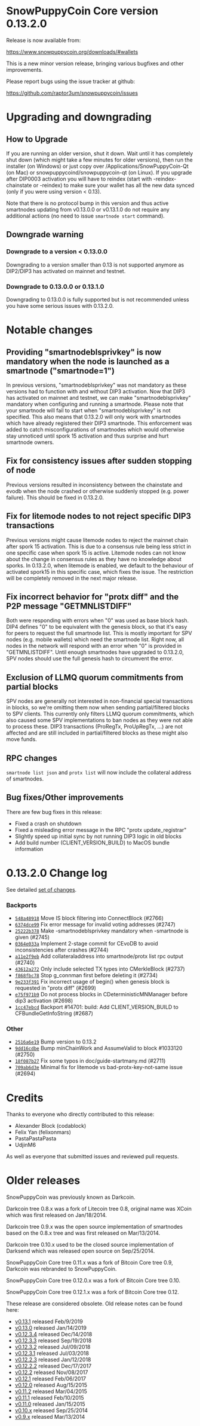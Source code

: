 SnowPuppyCoin Core version 0.13.2.0
==========================

Release is now available from:

  <https://www.snowpuppycoin.org/downloads/#wallets>

This is a new minor version release, bringing various bugfixes and other improvements.

Please report bugs using the issue tracker at github:

  <https://github.com/raptor3um/snowpuppycoin/issues>


Upgrading and downgrading
=========================

How to Upgrade
--------------

If you are running an older version, shut it down. Wait until it has completely
shut down (which might take a few minutes for older versions), then run the
installer (on Windows) or just copy over /Applications/SnowPuppyCoin-Qt (on Mac) or
snowpuppycoind/snowpuppycoin-qt (on Linux). If you upgrade after DIP0003 activation you will
have to reindex (start with -reindex-chainstate or -reindex) to make sure
your wallet has all the new data synced (only if you were using version < 0.13).

Note that there is no protocol bump in this version and thus active smartnodes
updating from v0.13.0.0 or v0.13.1.0 do not require any additional actions (no need to issue
`smartnode start` command).

Downgrade warning
-----------------

### Downgrade to a version < 0.13.0.0

Downgrading to a version smaller than 0.13 is not supported anymore as DIP2/DIP3 has activated
on mainnet and testnet.

### Downgrade to 0.13.0.0 or 0.13.1.0

Downgrading to 0.13.0.0 is fully supported but is not recommended unless you have some serious issues with 0.13.2.0.

Notable changes
===============

Providing "smartnodeblsprivkey" is now mandatory when the node is launched as a smartnode ("smartnode=1")
------------------------------------------------------------------------
In previous versions, "smartnodeblsprivkey" was not mandatory as these versions had to function with and without DIP3
activation. Now that DIP3 has activated on mainnet and testnet, we can make "smartnodeblsprivkey" mandatory when
configuring and running a smartnode. Please note that your smartnode will fail to start when "smartnodeblsprivkey"
is not specified. This also means that 0.13.2.0 will only work with smartnodes which have already registered their
DIP3 smartnode. This enforcement was added to catch misconfigurations of smartnodes which would otherwise stay
unnoticed until spork 15 activation and thus surprise and hurt smartnode owners.

Fix for consistency issues after sudden stopping of node
--------------------------------------------------------
Previous versions resulted in inconsistency between the chainstate and evodb when the node crashed or otherwise suddenly
stopped (e.g. power failure). This should be fixed in 0.13.2.0. 

Fix for litemode nodes to not reject specific DIP3 transactions
---------------------------------------------------------------
Previous versions might cause litemode nodes to reject the mainnet chain after spork 15 activation. This is due to a
consensus rule being less strict in one specific case when spork 15 is active. Litemode nodes can not know about the
change in consensus rules as they have no knowledge about sporks. In 0.13.2.0, when litemode is enabled, we default to the
behaviour of activated spork15 in this specific case, which fixes the issue. The restriction will be completely removed
in the next major release.

Fix incorrect behavior for "protx diff" and the P2P message "GETMNLISTDIFF"
---------------------------------------------------------------------------
Both were responding with errors when "0" was used as base block hash. DIP4 defines "0" to be equivalent with the
genesis block, so that it's easy for peers to request the full smartnode list.
This is mostly important for SPV nodes (e.g. mobile wallets) which need the smartnode list. Right now, all nodes in
the network will respond with an error when "0" is provided in  "GETMNLISTDIFF". Until enough smartnodes have upgraded
to 0.13.2.0, SPV nodes should use the full genesis hash to circumvent the error.

Exclusion of LLMQ quorum commitments from partial blocks
--------------------------------------------------------
SPV nodes are generally not interested in non-financial special transactions in blocks, so we're omitting them now when
sending partial/filtered blocks to SPV clients. This currently only filters LLMQ quorum commitments, which also caused
some SPV implementations to ban nodes as they were not able to process these. DIP3 transactions (ProRegTx, ProUpRegTx, ...)
are not affected and are still included in partial/filtered blocks as these might also move funds. 

RPC changes
-----------
`smartnode list json` and `protx list` will now include the collateral address of smartnodes.

Bug fixes/Other improvements
----------------------------
There are few bug fixes in this release:
- Fixed a crash on shutdown
- Fixed a misleading error message in the RPC "protx update_registrar"  
- Slightly speed up initial sync by not running DIP3 logic in old blocks
- Add build number (CLIENT_VERSION_BUILD) to MacOS bundle information 

 0.13.2.0 Change log
===================

See detailed [set of changes](https://github.com/raptor3um/snowpuppycoin/compare/v0.13.1.0...snowpuppycoin:v0.13.2.0).

### Backports

- [`548a48918`](https://github.com/raptor3um/snowpuppycoin/commit/548a48918) Move IS block filtering into ConnectBlock (#2766)
- [`6374dce99`](https://github.com/raptor3um/snowpuppycoin/commit/6374dce99) Fix error message for invalid voting addresses (#2747)
- [`25222b378`](https://github.com/raptor3um/snowpuppycoin/commit/25222b378) Make -smartnodeblsprivkey mandatory when -smartnode is given (#2745)
- [`0364e033a`](https://github.com/raptor3um/snowpuppycoin/commit/0364e033a) Implement 2-stage commit for CEvoDB to avoid inconsistencies after crashes (#2744)
- [`a11e2f9eb`](https://github.com/raptor3um/snowpuppycoin/commit/a11e2f9eb) Add collateraladdress into smartnode/protx list rpc output (#2740)
- [`43612a272`](https://github.com/raptor3um/snowpuppycoin/commit/43612a272) Only include selected TX types into CMerkleBlock (#2737)
- [`f868fbc78`](https://github.com/raptor3um/snowpuppycoin/commit/f868fbc78) Stop g_connman first before deleting it (#2734)
- [`9e233f391`](https://github.com/raptor3um/snowpuppycoin/commit/9e233f391) Fix incorrect usage of begin() when genesis block is requested in "protx diff" (#2699)
- [`e75f971b9`](https://github.com/raptor3um/snowpuppycoin/commit/e75f971b9) Do not process blocks in CDeterministicMNManager before dip3 activation (#2698)
- [`1cc47ebcd`](https://github.com/raptor3um/snowpuppycoin/commit/1cc47ebcd) Backport #14701: build: Add CLIENT_VERSION_BUILD to CFBundleGetInfoString (#2687)

### Other

- [`2516a6e19`](https://github.com/raptor3um/snowpuppycoin/commit/2516a6e19) Bump version to 0.13.2
- [`9dd16cdbe`](https://github.com/raptor3um/snowpuppycoin/commit/9dd16cdbe) Bump minChainWork and AssumeValid to block #1033120 (#2750)
- [`18f087b27`](https://github.com/raptor3um/snowpuppycoin/commit/18f087b27) Fix some typos in doc/guide-startmany.md (#2711)
- [`709ab6d3e`](https://github.com/raptor3um/snowpuppycoin/commit/709ab6d3e) Minimal fix for litemode vs bad-protx-key-not-same issue (#2694)

Credits
=======

Thanks to everyone who directly contributed to this release:

- Alexander Block (codablock)
- Felix Yan (felixonmars)
- PastaPastaPasta
- UdjinM6

As well as everyone that submitted issues and reviewed pull requests.

Older releases
==============

SnowPuppyCoin was previously known as Darkcoin.

Darkcoin tree 0.8.x was a fork of Litecoin tree 0.8, original name was XCoin
which was first released on Jan/18/2014.

Darkcoin tree 0.9.x was the open source implementation of smartnodes based on
the 0.8.x tree and was first released on Mar/13/2014.

Darkcoin tree 0.10.x used to be the closed source implementation of Darksend
which was released open source on Sep/25/2014.

SnowPuppyCoin Core tree 0.11.x was a fork of Bitcoin Core tree 0.9,
Darkcoin was rebranded to SnowPuppyCoin.

SnowPuppyCoin Core tree 0.12.0.x was a fork of Bitcoin Core tree 0.10.

SnowPuppyCoin Core tree 0.12.1.x was a fork of Bitcoin Core tree 0.12.

These release are considered obsolete. Old release notes can be found here:

- [v0.13.1](https://github.com/raptor3um/snowpuppycoin/blob/master/doc/release-notes/snowpuppycoin/release-notes-0.13.1.md) released Feb/9/2019
- [v0.13.0](https://github.com/raptor3um/snowpuppycoin/blob/master/doc/release-notes/snowpuppycoin/release-notes-0.13.0.md) released Jan/14/2019
- [v0.12.3.4](https://github.com/raptor3um/snowpuppycoin/blob/master/doc/release-notes/snowpuppycoin/release-notes-0.12.3.4.md) released Dec/14/2018
- [v0.12.3.3](https://github.com/raptor3um/snowpuppycoin/blob/master/doc/release-notes/snowpuppycoin/release-notes-0.12.3.3.md) released Sep/19/2018
- [v0.12.3.2](https://github.com/raptor3um/snowpuppycoin/blob/master/doc/release-notes/snowpuppycoin/release-notes-0.12.3.2.md) released Jul/09/2018
- [v0.12.3.1](https://github.com/raptor3um/snowpuppycoin/blob/master/doc/release-notes/snowpuppycoin/release-notes-0.12.3.1.md) released Jul/03/2018
- [v0.12.2.3](https://github.com/raptor3um/snowpuppycoin/blob/master/doc/release-notes/snowpuppycoin/release-notes-0.12.2.3.md) released Jan/12/2018
- [v0.12.2.2](https://github.com/raptor3um/snowpuppycoin/blob/master/doc/release-notes/snowpuppycoin/release-notes-0.12.2.2.md) released Dec/17/2017
- [v0.12.2](https://github.com/raptor3um/snowpuppycoin/blob/master/doc/release-notes/snowpuppycoin/release-notes-0.12.2.md) released Nov/08/2017
- [v0.12.1](https://github.com/raptor3um/snowpuppycoin/blob/master/doc/release-notes/snowpuppycoin/release-notes-0.12.1.md) released Feb/06/2017
- [v0.12.0](https://github.com/raptor3um/snowpuppycoin/blob/master/doc/release-notes/snowpuppycoin/release-notes-0.12.0.md) released Aug/15/2015
- [v0.11.2](https://github.com/raptor3um/snowpuppycoin/blob/master/doc/release-notes/snowpuppycoin/release-notes-0.11.2.md) released Mar/04/2015
- [v0.11.1](https://github.com/raptor3um/snowpuppycoin/blob/master/doc/release-notes/snowpuppycoin/release-notes-0.11.1.md) released Feb/10/2015
- [v0.11.0](https://github.com/raptor3um/snowpuppycoin/blob/master/doc/release-notes/snowpuppycoin/release-notes-0.11.0.md) released Jan/15/2015
- [v0.10.x](https://github.com/raptor3um/snowpuppycoin/blob/master/doc/release-notes/snowpuppycoin/release-notes-0.10.0.md) released Sep/25/2014
- [v0.9.x](https://github.com/raptor3um/snowpuppycoin/blob/master/doc/release-notes/snowpuppycoin/release-notes-0.9.0.md) released Mar/13/2014

